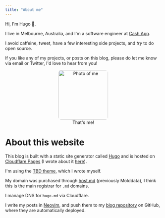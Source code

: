 ```yaml
---
title: "About me"
---
```


Hi, I'm Hugo 👋.

I live in Melbourne, Australia, and I'm a software engineer at <span class="cashapp functional"><a href="https://cash.app">Cash App</a></span>.


I avoid caffeine, tweet, have a few interesting side projects, and _try_ to do open source.

If you like any of my projects, or posts on this blog, please do let me know via email or Twitter, I'd love to hear from you!

<center>
  <figure>
    <img style="width:10rem;border-radius: 8px;" src="/images/avatar.png" alt="Photo of me">
    <figcaption>That's me!</figcaption>
  </figure>
</center>

# About this website

This blog is built with a static site generator called [Hugo](https://gohugo.io/) and is hosted on [Cloudflare Pages](https://pages.cloudflare.com/) (I wrote about it [here](/post/moving-to-cloudflare-pages/)).

I'm using the [TBD theme](https://github.com/hugomd/blog/tree/develop/themes/simple), which I wrote myself.

My domain was purchased through [host.md](https://host.md/) (previously Molddata), I think this is the main registrar for `.md` domains.

I manage DNS for `hugo.md` via Cloudflare.

I write my posts in [Neovim](https://neovim.io/), and push them to my [blog repository](https://github.com/hugomd/blog) on GitHub, where they are automatically deployed.
